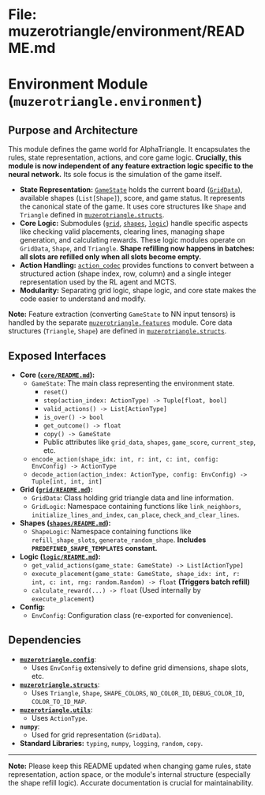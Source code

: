 # File: muzerotriangle/environment/README.md
# Environment Module (`muzerotriangle.environment`)

## Purpose and Architecture

This module defines the game world for AlphaTriangle. It encapsulates the rules, state representation, actions, and core game logic. **Crucially, this module is now independent of any feature extraction logic specific to the neural network.** Its sole focus is the simulation of the game itself.

-   **State Representation:** [`GameState`](core/game_state.py) holds the current board ([`GridData`](grid/grid_data.py)), available shapes (`List[Shape]`), score, and game status. It represents the canonical state of the game. It uses core structures like `Shape` and `Triangle` defined in [`muzerotriangle.structs`](../structs/README.md).
-   **Core Logic:** Submodules ([`grid`](grid/README.md), [`shapes`](shapes/README.md), [`logic`](logic/README.md)) handle specific aspects like checking valid placements, clearing lines, managing shape generation, and calculating rewards. These logic modules operate on `GridData`, `Shape`, and `Triangle`. **Shape refilling now happens in batches: all slots are refilled only when all slots become empty.**
-   **Action Handling:** [`action_codec`](core/action_codec.py) provides functions to convert between a structured action (shape index, row, column) and a single integer representation used by the RL agent and MCTS.
-   **Modularity:** Separating grid logic, shape logic, and core state makes the code easier to understand and modify.

**Note:** Feature extraction (converting `GameState` to NN input tensors) is handled by the separate [`muzerotriangle.features`](../features/README.md) module. Core data structures (`Triangle`, `Shape`) are defined in [`muzerotriangle.structs`](../structs/README.md).

## Exposed Interfaces

-   **Core ([`core/README.md`](core/README.md)):**
    -   `GameState`: The main class representing the environment state.
        -   `reset()`
        -   `step(action_index: ActionType) -> Tuple[float, bool]`
        -   `valid_actions() -> List[ActionType]`
        -   `is_over() -> bool`
        -   `get_outcome() -> float`
        -   `copy() -> GameState`
        -   Public attributes like `grid_data`, `shapes`, `game_score`, `current_step`, etc.
    -   `encode_action(shape_idx: int, r: int, c: int, config: EnvConfig) -> ActionType`
    -   `decode_action(action_index: ActionType, config: EnvConfig) -> Tuple[int, int, int]`
-   **Grid ([`grid/README.md`](grid/README.md)):**
    -   `GridData`: Class holding grid triangle data and line information.
    -   `GridLogic`: Namespace containing functions like `link_neighbors`, `initialize_lines_and_index`, `can_place`, `check_and_clear_lines`.
-   **Shapes ([`shapes/README.md`](shapes/README.md)):**
    -   `ShapeLogic`: Namespace containing functions like `refill_shape_slots`, `generate_random_shape`. **Includes `PREDEFINED_SHAPE_TEMPLATES` constant.**
-   **Logic ([`logic/README.md`](logic/README.md)):**
    -   `get_valid_actions(game_state: GameState) -> List[ActionType]`
    -   `execute_placement(game_state: GameState, shape_idx: int, r: int, c: int, rng: random.Random) -> float` **(Triggers batch refill)**
    -   `calculate_reward(...) -> float` (Used internally by `execute_placement`)
-   **Config:**
    -   `EnvConfig`: Configuration class (re-exported for convenience).

## Dependencies

-   **[`muzerotriangle.config`](../config/README.md)**:
    -   Uses `EnvConfig` extensively to define grid dimensions, shape slots, etc.
-   **[`muzerotriangle.structs`](../structs/README.md)**:
    -   Uses `Triangle`, `Shape`, `SHAPE_COLORS`, `NO_COLOR_ID`, `DEBUG_COLOR_ID`, `COLOR_TO_ID_MAP`.
-   **[`muzerotriangle.utils`](../utils/README.md)**:
    -   Uses `ActionType`.
-   **`numpy`**:
    -   Used for grid representation (`GridData`).
-   **Standard Libraries:** `typing`, `numpy`, `logging`, `random`, `copy`.

---

**Note:** Please keep this README updated when changing game rules, state representation, action space, or the module's internal structure (especially the shape refill logic). Accurate documentation is crucial for maintainability.